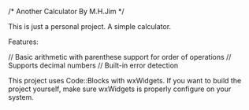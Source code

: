 /* Another Calculator By M.H.Jim */

This is just a personal project. A simple calculator.

Features:

// Basic arithmetic with parenthese support for order of operations
// Supports decimal numbers
// Built-in error detection

This project uses Code::Blocks with wxWidgets. If you want to build the project yourself, make sure wxWidgets is properly configure on your system.



